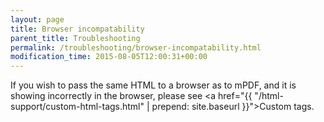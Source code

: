```yaml
---
layout: page
title: Browser incompatability
parent_title: Troubleshooting
permalink: /troubleshooting/browser-incompatability.html
modification_time: 2015-08-05T12:00:31+00:00
---
```


If you wish to pass the same HTML to a browser as to mPDF, and it is showing incorrectly in the browser, please see 
<a href="{{ "/html-support/custom-html-tags.html" | prepend: site.baseurl }}">Custom tags</a>.

